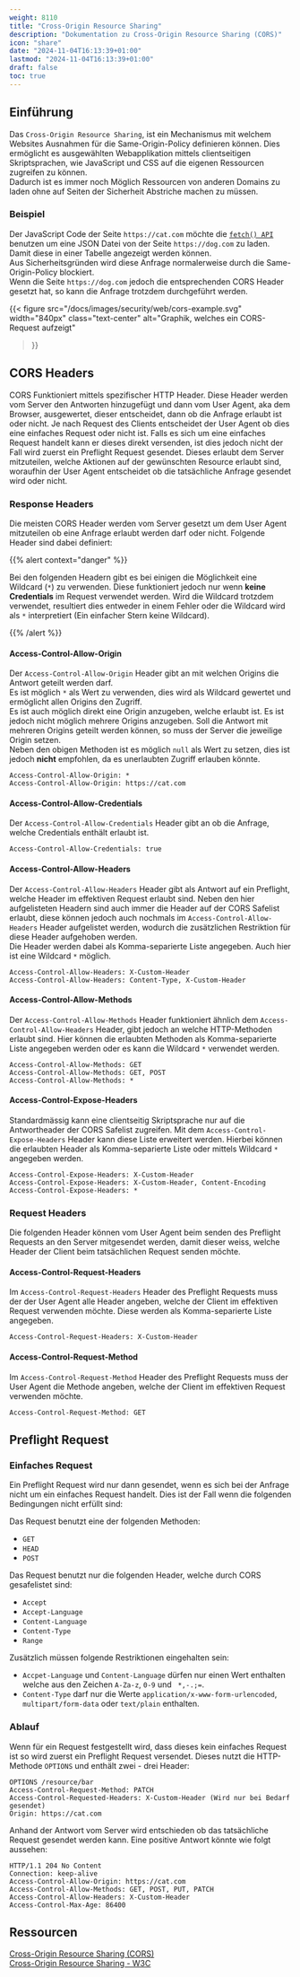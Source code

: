 ```yaml
---
weight: 8110
title: "Cross-Origin Resource Sharing"
description: "Dokumentation zu Cross-Origin Resource Sharing (CORS)"
icon: "share"
date: "2024-11-04T16:13:39+01:00"
lastmod: "2024-11-04T16:13:39+01:00"
draft: false
toc: true
---
```


## Einführung

Das `Cross-Origin Resource Sharing`, ist ein Mechanismus mit welchem Websites
Ausnahmen für die Same-Origin-Policy definieren können. Dies ermöglicht es
ausgewählten Webapplikation mittels clientseitigen Skriptsprachen, wie
JavaScript und CSS auf die eigenen Ressourcen zugreifen zu können.  
Dadurch ist es immer noch Möglich Ressourcen von anderen Domains zu laden ohne
auf Seiten der Sicherheit Abstriche machen zu müssen.

### Beispiel

Der JavaScript Code der Seite `https://cat.com` möchte die [`fetch() API`](https://developer.mozilla.org/en-US/docs/Web/API/Window/fetch)
benutzen um eine JSON Datei von der Seite `https://dog.com` zu laden. Damit
diese in einer Tabelle angezeigt werden können.  
Aus Sicherheitsgründen wird diese Anfrage normalerweise durch die
Same-Origin-Policy blockiert.  
Wenn die Seite `https://dog.com` jedoch die entsprechenden CORS Header gesetzt
hat, so kann die Anfrage trotzdem durchgeführt werden.

{{< figure
  src="/docs/images/security/web/cors-example.svg"
  width="840px"
  class="text-center"
  alt="Graphik, welches ein CORS-Request aufzeigt"
>}}

## CORS Headers

CORS Funktioniert mittels spezifischer HTTP Header. Diese Header werden vom
Server den Antworten hinzugefügt und dann vom User Agent, aka dem Browser,
ausgewertet, dieser entscheidet, dann ob die Anfrage erlaubt ist oder nicht.
Je nach Request des Clients entscheidet der User Agent ob dies eine einfaches
Request oder nicht ist. Falls es sich um eine einfaches Request handelt kann er
dieses direkt versenden, ist dies jedoch nicht der Fall wird zuerst ein
Preflight Request gesendet. Dieses erlaubt dem Server mitzuteilen, welche
Aktionen auf der gewünschten Resource erlaubt sind, woraufhin der User Agent
entscheidet ob die tatsächliche Anfrage gesendet wird oder nicht.

### Response Headers

Die meisten CORS Header werden vom Server gesetzt um dem User Agent mitzuteilen
ob eine Anfrage erlaubt werden darf oder nicht. Folgende Header sind dabei
definiert:

{{% alert context="danger" %}}

Bei den folgenden Headern gibt es bei einigen die Möglichkeit eine Wildcard
(`*`) zu verwenden. Diese funktioniert jedoch nur wenn **keine Credentials** im
Request verwendet werden. Wird die Wildcard trotzdem verwendet, resultiert dies
entweder in einem Fehler oder die Wildcard wird als `*` interpretiert (Ein 
einfacher Stern keine Wildcard).

{{% /alert %}}

#### Access-Control-Allow-Origin

Der `Access-Control-Allow-Origin` Header gibt an mit welchen Origins die
Antwort geteilt werden darf.  
Es ist möglich `*` als Wert zu verwenden, dies wird als Wildcard gewertet und
ermöglicht allen Origins den Zugriff.  
Es ist auch möglich direkt eine Origin anzugeben, welche erlaubt ist. Es ist
jedoch nicht möglich mehrere Origins anzugeben. Soll die Antwort mit mehreren
Origins geteilt werden können, so muss der Server die jeweilige Origin setzen.  
Neben den obigen Methoden ist es möglich `null` als Wert zu setzen, dies ist
jedoch **nicht** empfohlen, da es unerlaubten Zugriff erlauben könnte.

```http
Access-Control-Allow-Origin: *
Access-Control-Allow-Origin: https://cat.com
```

#### Access-Control-Allow-Credentials

Der `Access-Control-Allow-Credentials` Header gibt an ob die Anfrage, welche
Credentials enthält erlaubt ist.  

```http
Access-Control-Allow-Credentials: true
```

#### Access-Control-Allow-Headers

Der `Access-Control-Allow-Headers` Header gibt als Antwort auf ein Preflight,
welche Header im effektiven Request erlaubt sind. Neben den hier aufgelisteten
Headern sind auch immer die Header auf der CORS Safelist erlaubt, diese können
jedoch auch nochmals im `Access-Control-Allow-Headers` Header aufgelistet werden,
wodurch die zusätzlichen Restriktion für diese Header aufgehoben werden.  
Die Header werden dabei als Komma-separierte Liste angegeben. Auch hier ist eine
Wildcard `*` möglich.

```http
Access-Control-Allow-Headers: X-Custom-Header
Access-Control-Allow-Headers: Content-Type, X-Custom-Header
```

#### Access-Control-Allow-Methods

Der `Access-Control-Allow-Methods` Header funktioniert ähnlich dem
`Access-Control-Allow-Headers` Header, gibt jedoch an welche HTTP-Methoden
erlaubt sind. Hier können die erlaubten Methoden als Komma-separierte Liste
angegeben werden oder es kann die Wildcard `*` verwendet werden.

```http
Access-Control-Allow-Methods: GET
Access-Control-Allow-Methods: GET, POST
Access-Control-Allow-Methods: *
```

#### Access-Control-Expose-Headers

Standardmässig kann eine clientseitig Skriptsprache nur auf die Antwortheader
der CORS Safelist zugreifen. Mit dem `Access-Control-Expose-Headers` Header
kann diese Liste erweitert werden. Hierbei können die erlaubten Header als
Komma-separierte Liste oder mittels Wildcard `*` angegeben werden.

```http
Access-Control-Expose-Headers: X-Custom-Header
Access-Control-Expose-Headers: X-Custom-Header, Content-Encoding
Access-Control-Expose-Headers: *
```

### Request Headers

Die folgenden Header können vom User Agent beim senden des Preflight Requests
an den Server mitgesendet werden, damit dieser weiss, welche Header der Client
beim tatsächlichen Request senden möchte.

#### Access-Control-Request-Headers

Im `Access-Control-Request-Headers` Header des Preflight Requests muss der
der User Agent alle Header angeben, welche der Client im effektiven Request
verwenden möchte. Diese werden als Komma-separierte Liste angegeben.

```http
Access-Control-Request-Headers: X-Custom-Header
```

#### Access-Control-Request-Method

Im `Access-Control-Request-Method` Header des Preflight Requests muss der
User Agent die Methode angeben, welche der Client im effektiven Request
verwenden möchte.

```http
Access-Control-Request-Method: GET
```

## Preflight Request

### Einfaches Request

Ein Preflight Request wird nur dann gesendet, wenn es sich bei der Anfrage nicht
um ein einfaches Request handelt. Dies ist der Fall wenn die folgenden
Bedingungen nicht erfüllt sind:

Das Request benutzt eine der folgenden Methoden:

- `GET`
- `HEAD`
- `POST`

Das Request benutzt nur die folgenden Header, welche durch CORS gesafelistet
sind:

- `Accept`
- `Accept-Language`
- `Content-Language`
- `Content-Type`
- `Range`

Zusätzlich müssen folgende Restriktionen eingehalten sein:

- `Accpet-Language` und `Content-Language` dürfen nur einen Wert enthalten
  welche aus den Zeichen `A-Za-z`, `0-9` und ` *,-.;=`.
- `Content-Type` darf nur die Werte `application/x-www-form-urlencoded`,
  `multipart/form-data` oder `text/plain` enthalten.

### Ablauf

Wenn für ein Request festgestellt wird, dass dieses kein einfaches Request ist
so wird zuerst ein Preflight Request versendet. Dieses nutzt die HTTP-Methode
`OPTIONS` und enthält zwei - drei Header:

```http
OPTIONS /resource/bar
Access-Control-Request-Method: PATCH
Access-Control-Requested-Headers: X-Custom-Header (Wird nur bei Bedarf gesendet)
Origin: https://cat.com
```

Anhand der Antwort vom Server wird entschieden ob das tatsächliche Request
gesendet werden kann. Eine positive Antwort könnte wie folgt aussehen:

```http
HTTP/1.1 204 No Content
Connection: keep-alive
Access-Control-Allow-Origin: https://cat.com
Access-Control-Allow-Methods: GET, POST, PUT, PATCH
Access-Control-Allow-Headers: X-Custom-Header
Access-Control-Max-Age: 86400
```

## Ressourcen

[Cross-Origin Resource Sharing (CORS)](https://developer.mozilla.org/en-US/docs/Web/HTTP/CORS)  
[Cross-Origin Resource Sharing - W3C](https://www.w3.org/TR/2020/SPSD-cors-20200602/)
